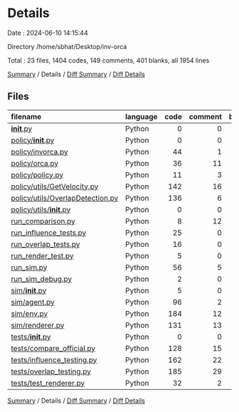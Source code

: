 # Details

Date : 2024-06-10 14:15:44

Directory /home/sbhat/Desktop/inv-orca

Total : 23 files,  1404 codes, 149 comments, 401 blanks, all 1954 lines

[Summary](results.md) / Details / [Diff Summary](diff.md) / [Diff Details](diff-details.md)

## Files
| filename | language | code | comment | blank | total |
| :--- | :--- | ---: | ---: | ---: | ---: |
| [__init__.py](/__init__.py) | Python | 0 | 0 | 1 | 1 |
| [policy/__init__.py](/policy/__init__.py) | Python | 0 | 0 | 1 | 1 |
| [policy/invorca.py](/policy/invorca.py) | Python | 44 | 1 | 15 | 60 |
| [policy/orca.py](/policy/orca.py) | Python | 36 | 11 | 13 | 60 |
| [policy/policy.py](/policy/policy.py) | Python | 11 | 3 | 7 | 21 |
| [policy/utils/GetVelocity.py](/policy/utils/GetVelocity.py) | Python | 142 | 16 | 22 | 180 |
| [policy/utils/OverlapDetection.py](/policy/utils/OverlapDetection.py) | Python | 136 | 6 | 33 | 175 |
| [policy/utils/__init__.py](/policy/utils/__init__.py) | Python | 0 | 0 | 1 | 1 |
| [run_comparison.py](/run_comparison.py) | Python | 8 | 12 | 9 | 29 |
| [run_influence_tests.py](/run_influence_tests.py) | Python | 25 | 0 | 6 | 31 |
| [run_overlap_tests.py](/run_overlap_tests.py) | Python | 16 | 0 | 6 | 22 |
| [run_render_test.py](/run_render_test.py) | Python | 5 | 0 | 4 | 9 |
| [run_sim.py](/run_sim.py) | Python | 56 | 5 | 10 | 71 |
| [run_sim_debug.py](/run_sim_debug.py) | Python | 2 | 0 | 1 | 3 |
| [sim/__init__.py](/sim/__init__.py) | Python | 5 | 0 | 2 | 7 |
| [sim/agent.py](/sim/agent.py) | Python | 96 | 2 | 34 | 132 |
| [sim/env.py](/sim/env.py) | Python | 184 | 12 | 42 | 238 |
| [sim/renderer.py](/sim/renderer.py) | Python | 131 | 13 | 38 | 182 |
| [tests/__init__.py](/tests/__init__.py) | Python | 0 | 0 | 1 | 1 |
| [tests/compare_official.py](/tests/compare_official.py) | Python | 128 | 15 | 47 | 190 |
| [tests/influence_testing.py](/tests/influence_testing.py) | Python | 162 | 22 | 51 | 235 |
| [tests/overlap_testing.py](/tests/overlap_testing.py) | Python | 185 | 29 | 46 | 260 |
| [tests/test_renderer.py](/tests/test_renderer.py) | Python | 32 | 2 | 11 | 45 |

[Summary](results.md) / Details / [Diff Summary](diff.md) / [Diff Details](diff-details.md)